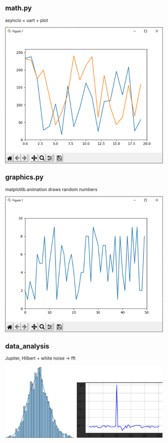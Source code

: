 ## math.py
asyncio + uart + plot

![main.png](picture/main.png)

## graphics.py
matplotlib.animation draws random numbers  

![graphics.png](picture/graphics.png)

## data_analysis
Jupiter, Hilbert + white noise -> fft

![picture/math.png](picture/math.png)
